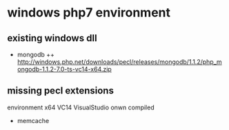 # windows php7 environment

## existing windows dll

+ mongodb 
++ http://windows.php.net/downloads/pecl/releases/mongodb/1.1.2/php_mongodb-1.1.2-7.0-ts-vc14-x64.zip

## missing pecl extensions

environment x64 VC14 VisualStudio onwn compiled

+ memcache

